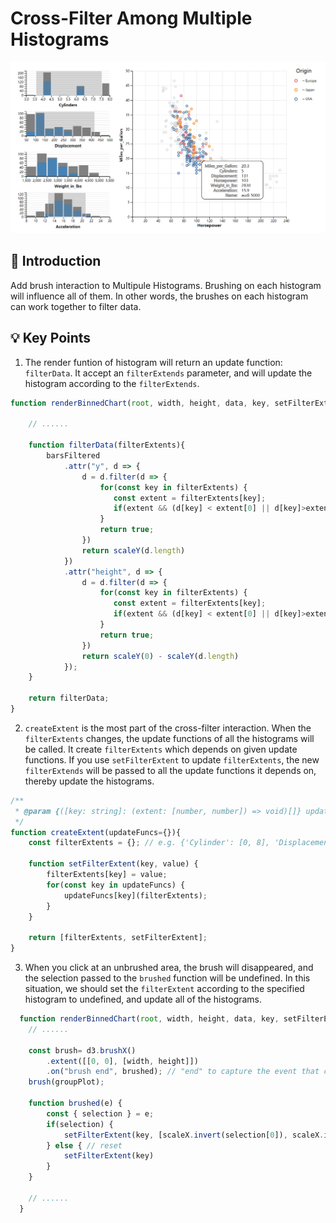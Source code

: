 Cross-Filter Among Multiple Histograms
===

<!-- ![overview](./index.png) -->
<img src="https://raw.githubusercontent.com/VirusPC/chart-gallery/master/src/cars/index.png" alt="overview" style="align: center">

:book: Introduction
---

Add brush interaction to Multipule Histograms. Brushing on each histogram will influence all of them. In other words, the brushes on each histogram can work together to filter data.

:bulb: Key Points
---

1. The render funtion of histogram will return an update function: ```filterData```. It accept an ```filterExtends``` parameter, and will update the histogram according to the ```filterExtends```.

  ```js
  function renderBinnedChart(root, width, height, data, key, setFilterExtent) {

      // ......

      function filterData(filterExtents){
          barsFiltered
              .attr("y", d => {
                  d = d.filter(d => {
                      for(const key in filterExtents) {
                         const extent = filterExtents[key]; 
                         if(extent && (d[key] < extent[0] || d[key]>extent[1])) return false;
                      }
                      return true;
                  })
                  return scaleY(d.length)
              })
              .attr("height", d => {
                  d = d.filter(d => {
                      for(const key in filterExtents) {
                         const extent = filterExtents[key]; 
                         if(extent && (d[key] < extent[0] || d[key]>extent[1])) return false;
                      }
                      return true;
                  })
                  return scaleY(0) - scaleY(d.length)
              });
      }

      return filterData;
  }
  ```

2. ```createExtent``` is the most part of the cross-filter interaction. When the ```filterExtents``` changes, the update functions of all the histograms will be called. It create ```filterExtents``` which depends on given update functions. If you use ```setFilterExtent``` to update ```filterExtents```, the new ```filterExtends``` will be passed to all the update functions it depends on, thereby update the histograms.

  ```js
  /**
   * @param {([key: string]: (extent: [number, number]) => void)[]} updateFuncs A updateFunc is functions to update . When brushed on the charts, filterExtents will passed to the updateFuncs;
   */
  function createExtent(updateFuncs={}){
      const filterExtents = {}; // e.g. {'Cylinder': [0, 8], 'Displacement': undefined}

      function setFilterExtent(key, value) {
          filterExtents[key] = value;
          for(const key in updateFuncs) {
              updateFuncs[key](filterExtents);
          }
      }

      return [filterExtents, setFilterExtent];
  }
  ```

3. When you click at an unbrushed area, the brush will disappeared, and the selection passed to the ```brushed``` function will be undefined. In this situation, we should set the ```filterExtent``` according to the specified histogram to undefined, and update all of the histograms.

```javascript
  function renderBinnedChart(root, width, height, data, key, setFilterExtent) {
    // ......

    const brush= d3.brushX()
        .extent([[0, 0], [width, height]])
        .on("brush end", brushed); // "end" to capture the event that click but not drag.
    brush(groupPlot);

    function brushed(e) {
        const { selection } = e;
        if(selection) {
            setFilterExtent(key, [scaleX.invert(selection[0]), scaleX.invert(selection[1])]);
        } else { // reset
            setFilterExtent(key)
        }
    }

    // ......
  }
```

